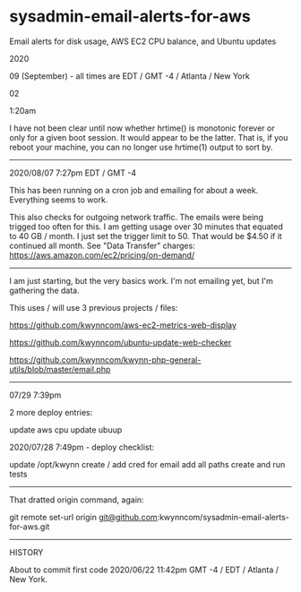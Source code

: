 # sysadmin-email-alerts-for-aws
Email alerts for disk usage, AWS EC2 CPU balance, and Ubuntu updates

2020

09 (September) - all times are EDT / GMT -4 / Atlanta / New York

02

1:20am

I have not been clear until now whether hrtime() is monotonic forever or only for a given boot session.  It would appear to be the latter.  That is, 
if you reboot your machine, you can no longer use hrtime(1) output to sort by.  

**************
2020/08/07 7:27pm EDT / GMT -4

This has been running on a cron job and emailing for about a week.  Everything seems to work.  

This also checks for outgoing network traffic.  The emails were being trigged too often for this.  I am getting 
usage over 30 minutes that equated to 40 GB / month.  I just set the trigger limit to 50.  That would be $4.50 if it 
continued all month.  See "Data Transfer" charges: https://aws.amazon.com/ec2/pricing/on-demand/


**********
I am just starting, but the very basics work.  I'm not emailing yet, but I'm gathering the data.

This uses / will use 3 previous projects / files:

https://github.com/kwynncom/aws-ec2-metrics-web-display

https://github.com/kwynncom/ubuntu-update-web-checker

https://github.com/kwynncom/kwynn-php-general-utils/blob/master/email.php

***********
07/29 7:39pm

2 more deploy entries:

update aws cpu
update ubuup


2020/07/28 7:49pm - deploy checklist:

update /opt/kwynn
create / add cred for email
add all paths
create and run tests

*****
That dratted origin command, again:

git remote set-url origin git@github.com:kwynncom/sysadmin-email-alerts-for-aws.git

****
HISTORY

About to commit first code 2020/06/22 11:42pm GMT -4 / EDT / Atlanta / New York.
